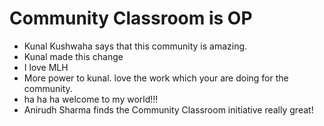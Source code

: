 # Community Classroom is OP

- Kunal Kushwaha says that this community is amazing.
- Kunal made this change
- I love MLH
- More power to kunal. love the work which your are doing for the community.
- ha ha ha welcome to my world!!!
- Anirudh Sharma finds the Community Classroom initiative really great!
